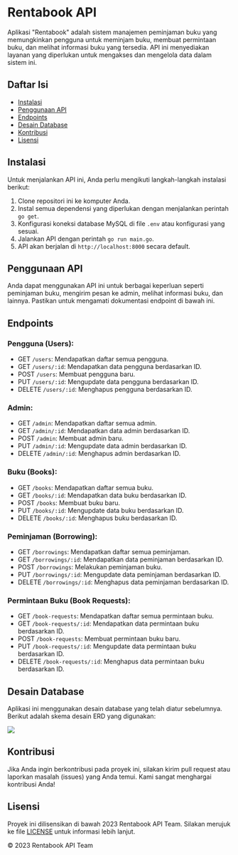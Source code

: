 # Rentabook API

Aplikasi "Rentabook" adalah sistem manajemen peminjaman buku yang memungkinkan pengguna untuk meminjam buku, membuat permintaan buku, dan melihat informasi buku yang tersedia. API ini menyediakan layanan yang diperlukan untuk mengakses dan mengelola data dalam sistem ini.

## Daftar Isi
- [Instalasi](#instalasi)
- [Penggunaan API](#penggunaan-api)
- [Endpoints](#endpoints)
- [Desain Database](#desain-database)
- [Kontribusi](#kontribusi)
- [Lisensi](#lisensi)

## Instalasi

Untuk menjalankan API ini, Anda perlu mengikuti langkah-langkah instalasi berikut:

1. Clone repositori ini ke komputer Anda.
2. Instal semua dependensi yang diperlukan dengan menjalankan perintah `go get`.
3. Konfigurasi koneksi database MySQL di file `.env` atau konfigurasi yang sesuai.
4. Jalankan API dengan perintah `go run main.go`.
5. API akan berjalan di `http://localhost:8000` secara default.

## Penggunaan API

Anda dapat menggunakan API ini untuk berbagai keperluan seperti peminjaman buku, mengirim pesan ke admin, melihat informasi buku, dan lainnya. Pastikan untuk mengamati dokumentasi endpoint di bawah ini.

## Endpoints

### Pengguna (Users):
- GET `/users`: Mendapatkan daftar semua pengguna.
- GET `/users/:id`: Mendapatkan data pengguna berdasarkan ID.
- POST `/users`: Membuat pengguna baru.
- PUT `/users/:id`: Mengupdate data pengguna berdasarkan ID.
- DELETE `/users/:id`: Menghapus pengguna berdasarkan ID.

### Admin:
- GET `/admin`: Mendapatkan daftar semua admin.
- GET `/admin/:id`: Mendapatkan data admin berdasarkan ID.
- POST `/admin`: Membuat admin baru.
- PUT `/admin/:id`: Mengupdate data admin berdasarkan ID.
- DELETE `/admin/:id`: Menghapus admin berdasarkan ID.

### Buku (Books):
- GET `/books`: Mendapatkan daftar semua buku.
- GET `/books/:id`: Mendapatkan data buku berdasarkan ID.
- POST `/books`: Membuat buku baru.
- PUT `/books/:id`: Mengupdate data buku berdasarkan ID.
- DELETE `/books/:id`: Menghapus buku berdasarkan ID.

### Peminjaman (Borrowing):
- GET `/borrowings`: Mendapatkan daftar semua peminjaman.
- GET `/borrowings/:id`: Mendapatkan data peminjaman berdasarkan ID.
- POST `/borrowings`: Melakukan peminjaman buku.
- PUT `/borrowings/:id`: Mengupdate data peminjaman berdasarkan ID.
- DELETE `/borrowings/:id`: Menghapus data peminjaman berdasarkan ID.

### Permintaan Buku (Book Requests):
- GET `/book-requests`: Mendapatkan daftar semua permintaan buku.
- GET `/book-requests/:id`: Mendapatkan data permintaan buku berdasarkan ID.
- POST `/book-requests`: Membuat permintaan buku baru.
- PUT `/book-requests/:id`: Mengupdate data permintaan buku berdasarkan ID.
- DELETE `/book-requests/:id`: Menghapus data permintaan buku berdasarkan ID.

## Desain Database

Aplikasi ini menggunakan desain database yang telah diatur sebelumnya. Berikut adalah skema desain ERD yang digunakan:

[![](https://app.eraser.io/workspace/jIvOglfvfnBAHwnwQba4/preview?elements=zbpVw5grAPZo08LClUVGHw&type=embed)](https://app.eraser.io/workspace/jIvOglfvfnBAHwnwQba4?elements=zbpVw5grAPZo08LClUVGHw)

## Kontribusi

Jika Anda ingin berkontribusi pada proyek ini, silakan kirim pull request atau laporkan masalah (issues) yang Anda temui. Kami sangat menghargai kontribusi Anda!

## Lisensi

Proyek ini dilisensikan di bawah 2023 Rentabook API Team. Silakan merujuk ke file [LICENSE](LICENSE) untuk informasi lebih lanjut.

© 2023 Rentabook API Team
